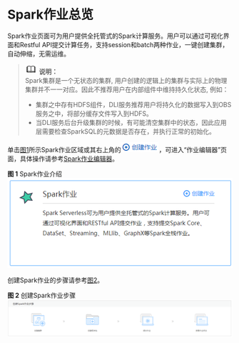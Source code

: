 # Spark作业总览<a name="dli_01_0390"></a>

Spark作业页面可为用户提供全托管式的Spark计算服务。用户可以通过可视化界面和Restful API提交计算任务，支持session和batch两种作业，一键创建集群，自动伸缩，无需运维。

>![](public_sys-resources/icon-note.gif) **说明：**   
>Spark集群是一个无状态的集群, 用户创建的逻辑上的集群与实际上的物理集群并不一一对应。因此不推荐用户在内部组件中维持持久化状态, 例如：  
>-   集群之中存有HDFS组件，DLI服务推荐用户将持久化的数据写入到OBS服务之中，将部分缓存文件写入到HDFS。  
>-   当DLI服务后台升级集群的时候，有可能清空集群中的状态，因此应用层需要检查SparkSQL的元数据是否存在，并执行正常的初始化。  

单击[图1](#fig71678123258)所示Spark作业区域或其右上角的![](figures/icon-创建作业.png)，可进入“作业编辑器”页面，具体操作请参考[Spark作业编辑器](Spark作业编辑器.md)。

**图 1**  Spark作业介绍<a name="fig71678123258"></a>  
![](figures/Spark作业介绍.png "Spark作业介绍")

创建Spark作业的步骤请参考[图2](#fig040011258154)。

**图 2**  创建Spark作业步骤<a name="fig040011258154"></a>  
![](figures/创建Spark作业步骤.png "创建Spark作业步骤")

